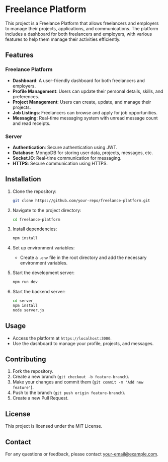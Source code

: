 
# Freelance Platform

This project is a Freelance Platform that allows freelancers and employers to manage their projects, applications, and communications. The platform includes a dashboard for both freelancers and employers, with various features to help them manage their activities efficiently.

## Features

### Freelance Platform

- **Dashboard**: A user-friendly dashboard for both freelancers and employers.
- **Profile Management**: Users can update their personal details, skills, and preferences.
- **Project Management**: Users can create, update, and manage their projects.
- **Job Listings**: Freelancers can browse and apply for job opportunities.
- **Messaging**: Real-time messaging system with unread message count and read receipts.

### Server

- **Authentication**: Secure authentication using JWT.
- **Database**: MongoDB for storing user data, projects, messages, etc.
- **Socket.IO**: Real-time communication for messaging.
- **HTTPS**: Secure communication using HTTPS.

## Installation

1. Clone the repository:
    ```sh
    git clone https://github.com/your-repo/freelance-platform.git
    ```

2. Navigate to the project directory:
    ```sh
    cd freelance-platform
    ```

3. Install dependencies:
    ```sh
    npm install
    ```

4. Set up environment variables:
    - Create a `.env` file in the root directory and add the necessary environment variables.

5. Start the development server:
    ```sh
    npm run dev
    ```

6. Start the backend server:
    ```sh
    cd server
    npm install
    node server.js
    ```

## Usage

- Access the platform at `https://localhost:3000`.
- Use the dashboard to manage your profile, projects, and messages.

## Contributing

1. Fork the repository.
2. Create a new branch (`git checkout -b feature-branch`).
3. Make your changes and commit them (`git commit -m 'Add new feature'`).
4. Push to the branch (`git push origin feature-branch`).
5. Create a new Pull Request.

## License

This project is licensed under the MIT License.

## Contact

For any questions or feedback, please contact [your-email@example.com](mailto:your-email@example.com).
